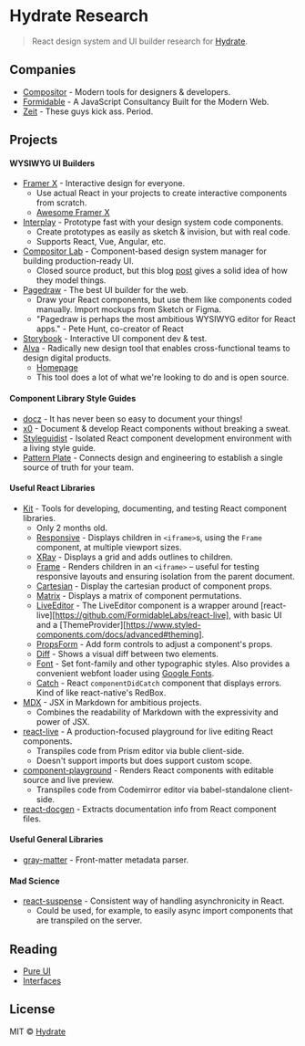 # Hydrate Research

> React design system and UI builder research for [Hydrate](https://www.hydrate.io).

## Companies

- [Compositor](https://compositor.io) - Modern tools for designers & developers.
- [Formidable](https://formidable.com) - A JavaScript Consultancy Built for the Modern Web.
- [Zeit](https://zeit.co) - These guys kick ass. Period.

## Projects

#### WYSIWYG UI Builders

- [Framer X](https://framer.com/x/) - Interactive design for everyone.
  - Use actual React in your projects to create interactive components from scratch.
  - [Awesome Framer X](https://github.com/davo/awesome-react-framer-x)
- [Interplay](https://interplayapp.com/) - Prototype fast with your design system code components.
  - Create prototypes as easily as sketch & invision, but with real code.
  - Supports React, Vue, Angular, etc.
- [Compositor Lab](https://compositor.io/lab) - Component-based design system manager for building production-ready UI.
  - Closed source product, but this blog [post](https://compositor.io/blog/open-formats) gives a solid idea of how they model things.
- [Pagedraw](https://pagedraw.io) - The best UI builder for the web.
  - Draw your React components, but use them like components coded manually. Import mockups from Sketch or Figma.
  - "Pagedraw is perhaps the most ambitious WYSIWYG editor for React apps." - Pete Hunt, co-creator of React
- [Storybook](https://github.com/storybooks/storybook) - Interactive UI component dev & test.
- [Alva](https://github.com/meetalva/alva) - Radically new design tool that enables cross-functional teams to design digital products.
  - [Homepage](https://meetalva.io/)
  - This tool does a lot of what we're looking to do and is open source.

#### Component Library Style Guides

- [docz](https://github.com/pedronauck/docz) - It has never been so easy to document your things!
- [x0](https://github.com/c8r/x0) - Document & develop React components without breaking a sweat.
- [Styleguidist](https://github.com/styleguidist/react-styleguidist) - Isolated React component development environment with a living style guide.
- [Pattern Plate](https://github.com/patternplate/patternplate) - Connects design and engineering to establish a single source of truth for your team.

#### Useful React Libraries

- [Kit](https://github.com/c8r/kit) - Tools for developing, documenting, and testing React component libraries.
  - Only 2 months old.
  - [Responsive](https://github.com/c8r/kit/blob/master/docs/Responsive.md) - Displays children in `<iframe>`s, using the `Frame` component, at multiple viewport sizes.
  - [XRay](https://github.com/c8r/kit/blob/master/docs/XRay.md) - Displays a grid and adds outlines to children.
  - [Frame](https://github.com/c8r/kit/blob/master/docs/Frame.md) - Renders children in an `<iframe>` – useful for testing responsive layouts and ensuring isolation from the parent document.
  - [Cartesian](https://github.com/c8r/kit/blob/master/docs/Cartesian.md) - Display the cartesian product of component props.
  - [Matrix](https://github.com/c8r/kit/blob/master/docs/Matrix.md) - Displays a matrix of component permutations.
  - [LiveEditor](https://github.com/c8r/kit/blob/master/docs/LiveEditor.md) - The LiveEditor component is a wrapper around [react-live][https://github.com/FormidableLabs/react-live], with basic UI and a [ThemeProvider][https://www.styled-components.com/docs/advanced#theming].
  - [PropsForm](https://github.com/c8r/kit/blob/master/docs/PropsForm.md) - Add form controls to adjust a component's props.
  - [Diff](https://github.com/c8r/kit/blob/master/docs/Diff.md) - Shows a visual diff between two elements.
  - [Font](https://github.com/c8r/kit/blob/master/docs/Font.md) - Set font-family and other typographic styles.  Also provides a convenient webfont loader using [Google Fonts](https://fonts.google.com/).
  - [Catch](https://github.com/c8r/kit/blob/master/docs/Catch.md) - React `componentDidCatch` component that displays errors. Kind of like react-native's RedBox.
- [MDX](https://github.com/mdx-js/mdx) - JSX in Markdown for ambitious projects.
  - Combines the readability of Markdown with the expressivity and power of JSX.
- [react-live](https://github.com/formidablelabs/react-live) - A production-focused playground for live editing React components.
  - Transpiles code from Prism editor via buble client-side.
  - Doesn't support imports but does support custom scope.
- [component-playground](https://github.com/formidablelabs/component-playground) - Renders React components with editable source and live preview.
  - Transpiles code from Codemirror editor via babel-standalone client-side.
- [react-docgen](https://github.com/reactjs/react-docgen) - Extracts documentation info from React component files.

#### Useful General Libraries

- [gray-matter](https://github.com/jonschlinkert/gray-matter) - Front-matter metadata parser.

#### Mad Science

- [react-suspense](https://github.com/facebook/react/tree/master/fixtures/unstable-async/suspense) - Consistent way of handling asynchronicity in React.
  - Could be used, for example, to easily async import components that are transpiled on the server.

## Reading

- [Pure UI](https://rauchg.com/2015/pure-ui)
- [Interfaces](https://spectrum.chat/thread/ac4cba39-0582-4b73-9582-9e863ed66346)

## License

MIT © [Hydrate](https://www.hydrate.io)
